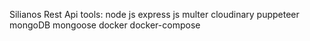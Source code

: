 Silianos Rest Api
tools: node js express js multer cloudinary puppeteer mongoDB mongoose docker docker-compose

